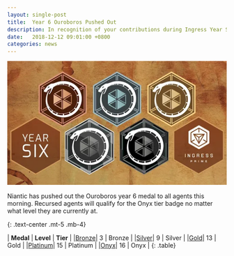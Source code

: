 ```yaml
---
layout: single-post
title:  Year 6 Ouroboros Pushed Out
description: In recognition of your contributions during Ingress Year Six
date:   2018-12-12 09:01:00 +0800
categories: news
---
```

![Ouroboros](/assets/images/news/ouroboros.png)

Niantic has pushed out the Ouroboros year 6 medal to all agents this morning.
Recursed agents will qualify for the Onyx tier badge no matter what level they are currently at.

{: .text-center .mt-5 .mb-4}

| __Medal__ | __Level__ | __Tier__ |
|[Bronze](/assets/images/news/ouroboros1.png)| 3 | Bronze |
|[Silver](/assets/images/news/ouroboros2.png)| 9 | Silver |
|[Gold](/assets/images/news/ouroboros3.png)| 13 | Gold |
|[Platinum](/assets/images/news/ouroboros4.png)| 15   | Platinum |
|[Onyx](/assets/images/news/ouroboros5.png)| 16   | Onyx |
{: .table}